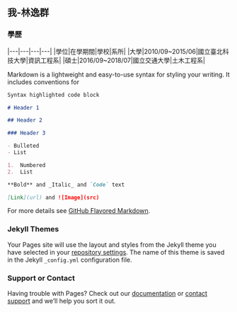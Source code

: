 ## 我-林逸群

### 學歷

|---|---|---|---|
|學位|在學期間|學校|系所|
|大學|2010/09~2015/06|國立臺北科技大學|資訊工程系|
|碩士|2016/09~2018/07|國立交通大學|土木工程系|

Markdown is a lightweight and easy-to-use syntax for styling your writing. It includes conventions for

```markdown
Syntax highlighted code block

# Header 1

## Header 2

### Header 3

- Bulleted
- List

1.  Numbered
2.  List

**Bold** and _Italic_ and `Code` text

[Link](url) and ![Image](src)
```

For more details see [GitHub Flavored Markdown](https://guides.github.com/features/mastering-markdown/).

### Jekyll Themes

Your Pages site will use the layout and styles from the Jekyll theme you have selected in your [repository settings](https://github.com/YICHUNLIN/YICHUNLIN.github.io/settings). The name of this theme is saved in the Jekyll `_config.yml` configuration file.

### Support or Contact

Having trouble with Pages? Check out our [documentation](https://help.github.com/categories/github-pages-basics/) or [contact support](https://github.com/contact) and we’ll help you sort it out.
